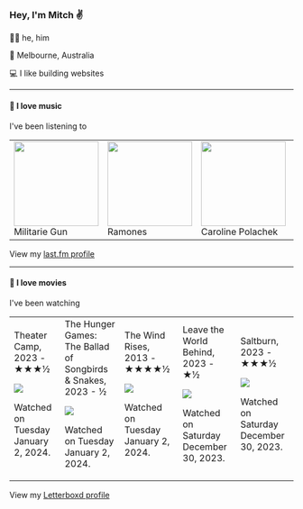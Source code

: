 <article><h3>Hey, I&#x27;m Mitch ✌️</h3><section><p>🙆‍♂️ he, him</p><p>📍 Melbourne, Australia</p><p>💻 I like building websites</p></section><hr/><section><h4>💽 I love music</h4><p>I&#x27;ve been listening to</p><table><tbody><td><img src="https://lastfm.freetls.fastly.net/i/u/174s/087f3a5c66aba7b46e132be12735e1c2.png" height="150px" alt="" role="presentation"/><br/>Militarie Gun</td><td><img src="https://lastfm.freetls.fastly.net/i/u/174s/32b61b03e34a4e8a91d3bb0dea72a5b4.png" height="150px" alt="" role="presentation"/><br/>Ramones</td><td><img src="https://lastfm.freetls.fastly.net/i/u/174s/8942d9d108878a846c33b782c96618c5.png" height="150px" alt="" role="presentation"/><br/>Caroline Polachek</td><td><img src="https://lastfm.freetls.fastly.net/i/u/174s/293e6e8ec5e70bd122f6fe261d2e0c34.png" height="150px" alt="" role="presentation"/><br/>Nicki Minaj</td><td><img src="https://lastfm.freetls.fastly.net/i/u/174s/6def7444cc35066b319fcfee8f0a501a.png" height="150px" alt="" role="presentation"/><br/>Katie Ellen</td></tbody></table><span>View my <a href="https://www.last.fm/user/mylsb">last.fm profile</a></span></section><hr/><section><h4>📼 I love movies</h4><p>I&#x27;ve been watching</p><table><tbody><td>Theater Camp, 2023 - ★★★½<br/><span> <p><img src="https://a.ltrbxd.com/resized/film-poster/8/8/7/6/5/0/887650-theater-camp-0-600-0-900-crop.jpg?v=ba9c77cf10"/></p> <p>Watched on Tuesday January 2, 2024.</p> </span></td><td>The Hunger Games: The Ballad of Songbirds &amp; Snakes, 2023 - ½<br/><span> <p><img src="https://a.ltrbxd.com/resized/film-poster/6/1/9/5/1/0/619510-the-hunger-games-the-ballad-of-songbirds-snakes-0-600-0-900-crop.jpg?v=180f24b89f"/></p> <p>Watched on Tuesday January 2, 2024.</p> </span></td><td>The Wind Rises, 2013 - ★★★★½<br/><span> <p><img src="https://a.ltrbxd.com/resized/film-poster/1/1/2/9/5/7/112957-the-wind-rises-0-600-0-900-crop.jpg?v=615164f787"/></p> <p>Watched on Tuesday January 2, 2024.</p> </span></td><td>Leave the World Behind, 2023 - ★½<br/><span> <p><img src="https://a.ltrbxd.com/resized/film-poster/6/4/8/8/6/9/648869-leave-the-world-behind-0-600-0-900-crop.jpg?v=927d0da068"/></p> <p>Watched on Saturday December 30, 2023.</p> </span></td><td>Saltburn, 2023 - ★★★½<br/><span> <p><img src="https://a.ltrbxd.com/resized/film-poster/8/3/5/7/7/4/835774-saltburn-0-600-0-900-crop.jpg?v=b58cbd3b08"/></p> <p>Watched on Saturday December 30, 2023.</p> </span></td></tbody></table><span>View my <a href="https://letterboxd.com/myslab/">Letterboxd profile</a></span></section></article>